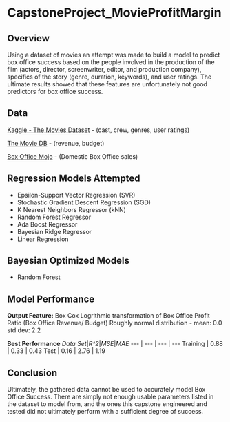 # CapstoneProject_MovieProfitMargin

Overview
------
Using a dataset of movies an attempt was made to build a model to predict box office success based on the people involved in the production of the film (actors, director, screenwriter, editor, and production company), specifics of the story (genre, duration, keywords), and user ratings.  The ultimate results showed that these features are unfortunately not good predictors for box office success.

Data
------
[Kaggle - The Movies Dataset](https://www.kaggle.com/datasets/rounakbanik/the-movies-dataset) - (cast, crew, genres, user ratings) 

[The Movie DB](https://www.themoviedb.org/) - (revenue, budget)

[Box Office Mojo](https://www.boxofficemojo.com/) - (Domestic Box Office sales) 


Regression Models Attempted
------ 
- Epsilon-Support Vector Regression (SVR)
- Stochastic Gradient Descent Regression (SGD)
- K Nearest Neighbors Regressor (kNN)
- Random Forest Regressor 
- Ada Boost Regressor 
- Bayesian Ridge Regressor
- Linear Regression

Bayesian Optimized Models
------
- Random Forest

Model Performance
------
**Output Feature:** 
Box Cox Logrithmic transformation of Box Office Profit Ratio (Box Office Revenue/ Budget)
Roughly normal distribution - mean: 0.0 std dev: 2.2

**Best Performance**
*Data Set*|*R^2*|*MSE*|*MAE*
--- | --- | --- | ---
Training | 0.88	| 0.33 | 0.43
Test | 0.16	| 2.76 | 1.19

Conclusion
-----
Ultimately, the gathered data cannot be used to accurately model Box Office Success.  There are simply not enough usable parameters listed in the dataset to model from, and the ones this capstone engineered and tested did not ultimately perform with a sufficient degree of success.  
